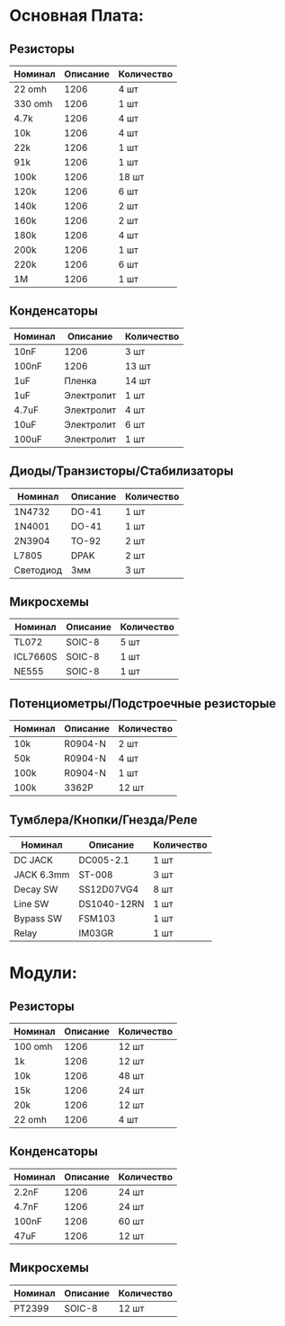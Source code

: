 # Основная Плата:

## Резисторы

| Номинал | Описание | Количество |
| ------ | ----------- | ----------- |
| 22 omh | 1206 | 4 шт |
| 330 omh | 1206 | 1 шт |
| 4.7k | 1206 | 4 шт |
| 10k | 1206 | 4 шт |
| 22k | 1206 | 1 шт |
| 91k | 1206 | 1 шт |
| 100k | 1206 | 18 шт |
| 120k | 1206 | 6 шт |
| 140k | 1206 | 2 шт |
| 160k | 1206 | 2 шт |
| 180k | 1206 | 4 шт |
| 200k | 1206 | 1 шт |
| 220k | 1206 | 6 шт |
| 1M | 1206 | 1 шт |

## Конденсаторы
| Номинал | Описание | Количество |
| ------ | ----------- | ----------- |
| 10nF | 1206 | 3 шт |
| 100nF | 1206 | 13 шт |
| 1uF | Пленка | 14 шт |
| 1uF | Электролит | 1 шт |
| 4.7uF | Электролит | 4 шт |
| 10uF | Электролит | 6 шт |
| 100uF | Электролит | 1 шт |

## Диоды/Транзисторы/Стабилизаторы

| Номинал | Описание | Количество |
| ------ | ----------- | ----------- |
| 1N4732 | DO-41 | 1 шт |
| 1N4001 | DO-41 | 1 шт |
| 2N3904 | TO-92 | 2 шт |
| L7805 | DPAK | 2 шт |
| Светодиод | 3мм | 3 шт |

## Микросхемы

| Номинал | Описание | Количество |
| ------ | ----------- | ----------- |
| TL072 | SOIC-8 | 5 шт |
| ICL7660S | SOIC-8 | 1 шт |
| NE555 | SOIC-8 | 1 шт |

## Потенциометры/Подстроечные резисторые

| Номинал | Описание | Количество |
| ------ | ----------- | ----------- |
| 10k | R0904-N | 2 шт |
| 50k | R0904-N | 4 шт |
| 100k | R0904-N | 1 шт |
| 100k | 3362P | 12 шт |

## Тумблера/Кнопки/Гнезда/Реле

| Номинал | Описание | Количество |
| ------ | ----------- | ----------- |
| DC JACK | DC005-2.1 | 1 шт |
| JACK 6.3mm | ST-008 | 3 шт |
| Decay SW | SS12D07VG4 | 8 шт |
| Line SW | DS1040-12RN | 1 шт |
| Bypass SW | FSM103 | 1 шт |
| Relay | IM03GR | 1 шт |


# Модули:

## Резисторы

| Номинал | Описание | Количество |
| ------ | ----------- | ----------- |
| 100 omh | 1206 | 12 шт |
| 1k | 1206 | 12 шт |
| 10k | 1206 | 48 шт |
| 15k | 1206 | 24 шт |
| 20k | 1206 | 12 шт |
| 22 omh | 1206 | 4 шт |

## Конденсаторы
| Номинал | Описание | Количество |
| ------ | ----------- | ----------- |
| 2.2nF | 1206 | 24 шт |
| 4.7nF | 1206 |24 шт |
| 100nF | 1206 | 60 шт |
| 47uF | 1206 | 12 шт |

## Микросхемы

| Номинал | Описание | Количество |
| ------ | ----------- | ----------- |
| PT2399 | SOIC-8 | 12 шт |